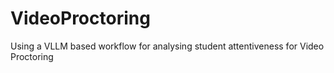 # VideoProctoring
Using a VLLM based workflow for analysing student attentiveness for Video Proctoring

